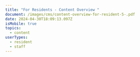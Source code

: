 ```yaml
---
title: "For Residents - Content Overview "
document: /images/cms/content-overview-for-resident-5-.pdf
date: 2024-04-30T18:09:13.097Z
isMobile: true
topics:
  - content
userTypes:
  - resident
  - staff
---
```

